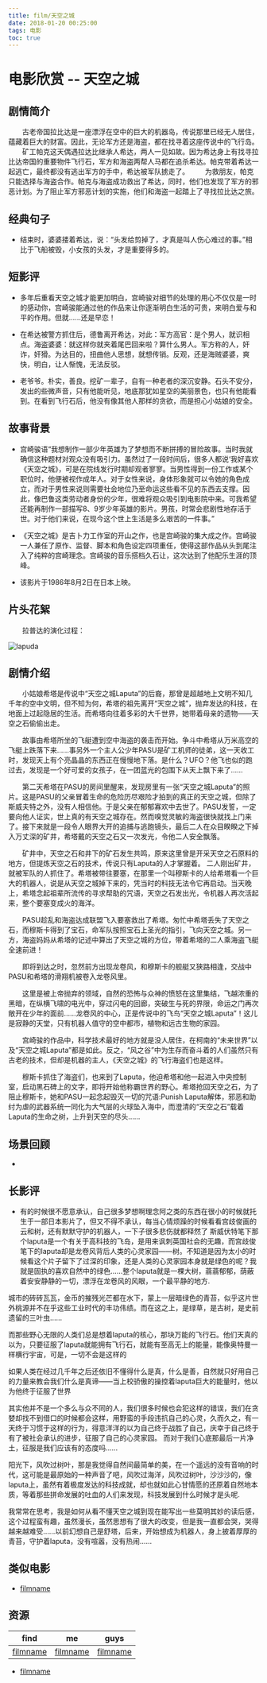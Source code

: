 ```yaml
---
title: film/天空之城
date: 2018-01-20 00:25:00
tags: 电影
toc: true
---
```


# 电影欣赏 -- 天空之城

## 剧情简介

　　古老帝国拉比达是一座漂浮在空中的巨大的机器岛，传说那里已经无人居住，蕴藏着巨大的财富。因此，无论军方还是海盗，都在找寻着这座传说中的飞行岛。 
　　矿工帕克这天偶遇拉达比继承人希达，两人一见如故。因为希达身上有找寻拉比达帝国的重要物件飞行石，军方和海盗两帮人马都在追杀希达。帕克带着希达一起逃亡，最终都没有逃出军方的手中，希达被军队掳走了。 
　　为救朋友，帕克只能选择与海盗合作。帕克与海盗成功救出了希达，同时，他们也发现了军方的邪恶计划。为了阻止军方邪恶计划的实施，他们和海盗一起踏上了寻找拉比达之旅。

<!-- more -->

## 经典句子

- 结束时，婆婆搂着希达，说：“头发给剪掉了，才真是叫人伤心难过的事。”相比于飞船被毁，小女孩的头发，才是重要得多的。

## 短影评

- 多年后重看天空之城才能更加明白，宫崎骏对细节的处理的用心不仅仅是一时的感动你，宫崎骏能通过他的作品来让你逐渐明白生活的可贵，来明白爱与和平的作用。但就……还是早恋！

- 在希达被警方抓住后，德鲁离开希达，对此：军方高官：是个男人，就识相点。海盗婆婆：就这样你就夹着尾巴回来啦？算什么男人。军方称的人，奸诈，奸猾。为达目的，扭曲他人思想，就想传销。反观，还是海贼婆婆，爽快，明白，让人惭愧，无法反驳。

- 老爷爷。朴实，善良。挖矿一辈子，自有一种老者的深沉安静。石头不安分，发出的些微声音，只有他能听见，地底那犹如星空的美丽景色，也只有他能看到。在看到飞行石后，他没有像其他人那样的贪欲，而是担心小姑娘的安全。

## 故事背景

- 宫崎骏语“我想制作一部少年英雄为了梦想而不断拼搏的冒险故事。当时我就确信这种题材对观众没有吸引力。虽然过了一段时间后，很多人都说‘我好喜欢《天空之城》，可是在院线发行时期却观者寥寥。当男性得到一份工作或某个职位时，他便被视作成年人。对于女性来说，身体形象就可以令她的角色成立，而对于男性来说则需要社会地位乃至命运这些看不见的东西去支撑。因此，像巴鲁这类劳动者身份的少年，很难将观众吸引到电影院中来。可我希望还能再制作一部描写8、9岁少年英雄的影片。男孩，时常会悲剧性地存活于世。对于他们来说，在现今这个世上生活是多么艰苦的一件事。”

- 《天空之城》是吉卜力工作室的开山之作，也是宫崎骏的集大成之作。宫崎骏一人兼任了原作、监督、脚本和角色设定四项重任，使得这部作品从头到尾注入了纯粹的宫崎理念。宫崎骏的音乐搭档久石让，这次达到了他配乐生涯的顶峰。

- 该影片于1986年8月2日在日本上映。

## 片头花絮

　　拉普达的演化过程：

![lapuda](http://notebook-1255399141.cossh.myqcloud.com/%E4%B8%AA%E4%BA%BA%E5%8D%9A%E5%AE%A2/%E7%94%B5%E5%BD%B1%E5%BD%B1%E8%AF%84/%E5%8A%A8%E6%BC%AB%E7%94%B5%E5%BD%B1/%E5%A4%A9%E7%A9%BA%E4%B9%8B%E5%9F%8E/lapuda.jpg "lapuda")



## 剧情介绍

　　小姑娘希塔是传说中“天空之城Laputa”的后裔，那曾是超越地上文明不知几千年的空中文明，但不知为何，希塔的祖先离开“天空之城”，抛弃发达的科技，在地面上过起隐居的生活。而希塔向往着多彩的大千世界，她带着母亲的遗物——天空之石偷偷出走。 

　　故事由希塔所坐的飞艇遭到空中海盗的袭击而开始。争斗中希塔从万米高空的飞艇上跌落下来……事另外一个主人公少年PASU是矿工机师的徒弟，这一天收工时，发现天上有个亮晶晶的东西正在慢慢地下落。是什么？UFO？他飞也似的跑过去，发现是一个好可爱的女孩子，在一团蓝光的包围下从天上飘下来了…… 

　　第二天希塔在PASU的房间里醒来，发现房里有一张“天空之城Laputa”的照片。这是PASU的父亲冒着生命的危险历尽艰险才拍到的真正的天空之城，但除了斯威夫特之外，没有人相信他。于是父亲在郁郁寡欢中去世了。PASU发誓，一定要向他人证实，世上真的有天空之城存在。然而嗅觉灵敏的海盗很快就找上门来了。接下来就是一段令人眼界大开的追捕与逃跑镜头，最后二人在众目睽睽之下掉入万丈深的矿井，希塔戴的天空之石又一次发光，令他二人安全飘落。 
    
　　矿井中，天空之石和井下的矿石发生共鸣，原来这里曾是开采天空之石原料的地方，但提炼天空之石的技术，传说只有Laputa的人才掌握着。 二人刚出矿井，就被军队的人抓住了。希塔被带往要塞，在那里一个叫穆斯卡的人给希塔看一个巨大的机器人，说是从天空之城掉下来的，凭当时的科技无法令它再启动。当天晚上，希塔念起祖辈所流传的寻求帮助的咒语，天空之石发出光，令机器人再次活起来，整个要塞变成火的海洋。 

　　PASU趁乱和海盗达成联盟飞入要塞救出了希塔。匆忙中希塔丢失了天空之石，而穆斯卡得到了宝石，命军队按照宝石上圣光的指引，飞向天空之城。另一方，海盗妈妈从希塔的记述中算出了天空之城的方位，带着希塔的二人乘海盗飞艇全速前进！ 

　　即将到达之时，忽然前方出现龙卷风，和穆斯卡的舰艇又狭路相逢，交战中PASU和希塔的滑翔机被卷入龙卷风里。 

　　这里是被上帝抛弃的领域，自然的恐怖与众神的愤怒在这里集结，飞越浓重的黑暗，在纵横飞啸的电光中，穿过闪电的回廊，突破生与死的界限，命运之门再次敞开在少年的面前……龙卷风的中心，正是传说中的飞鸟“天空之城Laputa”！这儿是寂静的天堂，只有机器人值守的空中都市，植物和远古生物的家园。 

　　宫崎骏的作品中，科学技术最好的地方就是没人居住，在柯南的“未来世界”以及“天空之城Laputa”都是如此。反之，“风之谷”中为生存而奋斗着的人们虽然只有古老的技术，但却是机器的主人，《天空之城》的飞行海盗们也是这样。 

　　穆斯卡抓住了海盗们，也来到了Laputa，他迫希塔和他一起进入中央控制室，启动黑石碑上的文字，即将开始他称霸世界的野心。希塔抢回天空之石，为了阻止穆斯卡，她和PASU一起念起毁灭一切的咒语:Punish Laputa解体，邪恶和助纣为虐的武器系统一同化为大气层的火球坠入海中，而澄清的“天空之石”载着Laputa的生命之树，上升到天空的尽头…… 

## 场景回顾

- 

## 长影评

- 有的时候很不愿意承认，自己很多梦想啊理念阿之类的东西在很小的时候就托生于一部日本影片了，但又不得不承认，每当心情烦躁的时候看看宫歧俊画的云和树，还有默默守护的机器人，一下子很多悲伤就都释然了
斯威伏特笔下那个laputa是一个有关于高科技的飞岛，是用来讽刺英国社会的无趣，而宫歧俊笔下的laputa却是龙卷风背后人类的心灵家园——树。不知道是因为太小的时候看这个片子留下了过深的印象，还是人类的心灵家园本身就是绿色的呢？我就是固执的喜欢自然中的绿色……整个laputa就是一棵大树，蓊蓊郁郁，荫蔽着安安静静的一切，漂浮在龙卷风的风眼，一个最平静的地方.

城市的砖砖瓦瓦，金币的摧残光芒都在水下，蒙上一层暗绿色的青苔，似乎这片世外桃源并不在乎这些工业时代的丰功伟绩。而在这之上，是绿草，是古树，是史前遗留的三叶虫……

而那些野心无限的人类们总是想着laputa的核心，那块万能的飞行石。他们天真的以为，只要征服了laputa就能拥有飞行石，就能有至高无上的能量，能像奥特曼一样横行宇宙，可是，一切不会是这样的

如果人类在经过几千年之后还依旧不懂得什么是真，什么是善，自然就只好用自己的力量来教会我们什么是真谛——当上校骄傲的操控着laputa巨大的能量时，他以为他终于征服了世界

其实他并不是一个多么与众不同的人，我们很多时候也会犯这样的错误，我们在贪婪却找不到借口的时候都会这样，用野蛮的手段违抗自己的心灵，久而久之，有一天终于习惯于这样的行为，得意洋洋的以为自己终于战胜了自己，庆幸于自己终于有了被社会承认的进步，征服了自己的心灵家园。
而对于我们心底那最后一片净土，征服是我们应该有的态度吗……

阳光下，风吹过树叶，那是我觉得自然间最简单的美，在一个遥远的没有音响的时代，这可能是最原始的一种声音了吧，风吹过海洋，风吹过树叶，沙沙沙的，像laputa上，虽然有着极度发达的科技成就，却也就如此心甘情愿的还原着自然地本质，等着那些拼命发展的吐血的人们来发现，科技发展到什么时候才是头呢.

我常常在思考，我是如何从看不懂天空之城到现在能写出一些莫明其妙的读后感，这个过程蛮有趣，虽然漫长，虽然思想有了很大的改变，但是我一直都会哭，哭得越来越难受……以前幻想自己是舒塔，后来，开始想成为机器人，身上披着厚厚的青苔，守护着laputa，没有喧嚣，没有热闹……

## 类似电影

- [filmname](http://blog.leanote.com/freewalk "filmname")

## 资源 

|      find      |       me       |      guys      |
|:--------------:|:--------------:|:--------------:|
|[filmname](http://123 "filmname")|[filmname](http://123 "filmname")|[filmname](http://123 "filmname")|    

- [filmname](http://blog.leanote.com/freewalk "filmname")
